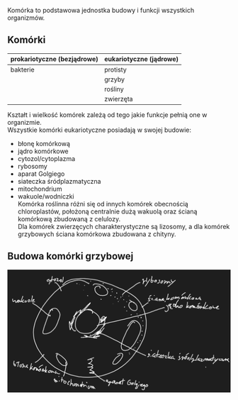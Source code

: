 Komórka to podstawowa jednostka budowy i funkcji wszystkich organizmów.  
## Komórki
| prokariotyczne (bezjądrowe) | eukariotyczne (jądrowe) |
| --------------------------- | ----------------------- |
| bakterie                    | protisty                |
|                             | grzyby                  |
|                             | rośliny                 |
|                             | zwierzęta               |

Kształt i wielkość komórek zależą od tego jakie funkcje pełnią one w organizmie.  
Wszystkie komórki eukariotyczne posiadają w swojej budowie:
- błonę komórkową
- jądro komórkowe
- cytozol/cytoplazma
- rybosomy
- aparat Golgiego
- siateczka śródplazmatyczna
- mitochondrium
- wakuole/wodniczki  
Komórka roślinna różni się od innych komórek obecnością chloroplastów, położoną centralnie dużą wakuolą oraz ścianą komórkową zbudowaną z celulozy.  
Dla komórek zwierzęcych charakterystyczne są lizosomy, a dla komórek grzybowych ściana komórkowa zbudowana z chityny.
## Budowa komórki grzybowej
![](Załączniki/Pasted%20image%2020240110092911.png)